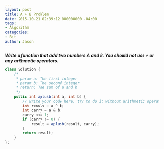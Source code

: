 ```yaml
---
layout: post
title: A + B Problem
date: 2015-10-21 02:39:12.000000000 -04:00
tags:
- Algorithm
categories:
- Bit
author: Jason
---
```

<p><strong><em>Write a function that add two numbers A and B. You should not use + or any arithmetic operators.</em></strong></p>


``` java
class Solution {
    /*
     * param a: The first integer
     * param b: The second integer
     * return: The sum of a and b
     */
    public int aplusb(int a, int b) {
        // write your code here, try to do it without arithmetic operators.
        int result = a ^ b;
        int carry = a & b;
        carry <<= 1;
        if (carry != 0) {
            result = aplusb(result, carry);
        }
        return result;
    }
};
```
